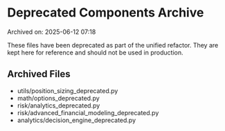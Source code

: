 # Deprecated Components Archive

Archived on: 2025-06-12 07:18

These files have been deprecated as part of the unified refactor.
They are kept here for reference and should not be used in production.

## Archived Files
- utils/position_sizing_deprecated.py
- math/options_deprecated.py
- risk/analytics_deprecated.py
- risk/advanced_financial_modeling_deprecated.py
- analytics/decision_engine_deprecated.py
